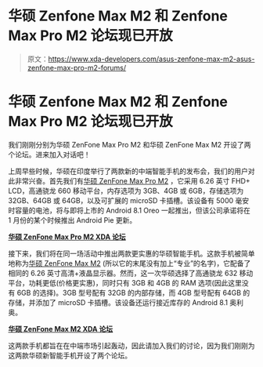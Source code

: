 # 华硕 Zenfone Max M2 和 Zenfone Max Pro M2 论坛现已开放

> 原文：<https://www.xda-developers.com/asus-zenfone-max-m2-asus-zenfone-max-pro-m2-forums/>

# 华硕 Zenfone Max M2 和 Zenfone Max Pro M2 论坛现已开放

我们刚刚分别为华硕 ZenFone Max Pro M2 和华硕 ZenFone Max M2 开设了两个论坛。进来加入对话吧！

上周早些时候，华硕在印度举行了两款新的中端智能手机的发布会，我们的用户对此非常兴奋。首先我们有[华硕 ZenFone Max Pro M2](https://www.xda-developers.com/tag/asus-zenfone-max-prom2/) ，它采用 6.26 英寸 FHD+ LCD，高通骁龙 660 移动平台，内存选项为 3GB、4GB 或 6GB，存储选项为 32GB、64GB 或 64GB，以及可扩展的 microSD 卡插槽。该设备有 5000 毫安时容量的电池，将与即将上市的 Android 8.1 Oreo 一起推出，但该公司承诺将在 1 月份的某个时候推出 Android Pie 更新。

[**华硕 ZenFone Max Pro M2 XDA 论坛**](https://forum.xda-developers.com/max-pro-m2)

接下来，我们将在同一场活动中推出两款更实惠的华硕智能手机。这款手机被简单地称为[华硕 ZenFone Max M2](https://www.xda-developers.com/tag/asus-zenfone-maxm2/) (所以它的末尾没有加上“专业”的名字)，它配备了相同的 6.26 英寸高清+液晶显示器。然而，这一次华硕选择了高通骁龙 632 移动平台，功耗更低(价格更实惠)，同时只有 3GB 和 4GB 的 RAM 选项(因此这里没有 6GB 的选择)。3GB 型号配有 32GB 的内部存储，而 4GB 型号配有 64GB 的存储，并添加了 microSD 卡插槽。该设备还运行接近库存的 Android 8.1 奥利奥。

[**华硕 ZenFone Max M2 XDA 论坛**](https://forum.xda-developers.com/max-m2)

这两款手机都旨在在中端市场引起轰动，因此请加入我们的讨论，因为我们刚刚为这两款华硕新智能手机开设了两个论坛。